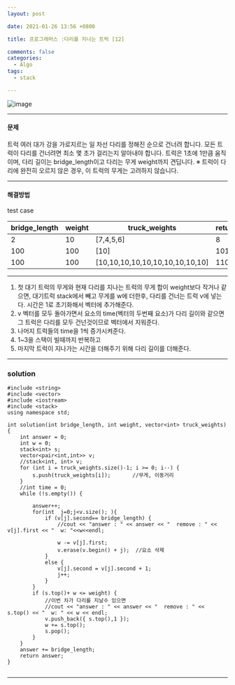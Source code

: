 ```yaml
---
layout: post

date: 2021-01-26 13:56 +0800

title: 프로그래머스 :다리를 지나는 트럭 [12] 

comments: false
categories: 
  - Algo
tags: 
  - stack

---
```


![image](https://user-images.githubusercontent.com/49177223/105834749-37fbf580-600e-11eb-9914-d93302490d6d.png)




- - -

#### 문제

트럭 여러 대가 강을 가로지르는 일 차선 다리를 정해진 순으로 건너려 합니다. 모든 트럭이 다리를 건너려면 최소 몇 초가 걸리는지 알아내야 합니다. 트럭은 1초에 1만큼 움직이며, 다리 길이는 bridge_length이고 다리는 무게 weight까지 견딥니다.
※ 트럭이 다리에 완전히 오르지 않은 경우, 이 트럭의 무게는 고려하지 않습니다.
- - -


#### 해결방법

test case 

| bridge_length | weight | truck_weights | return |
|--------|--------|--------|--------|
|2|10	| [7,4,5,6]	|8	|
|100	| 100	| [10]| 	101|
|100|100|	[10,10,10,10,10,10,10,10,10,10]|	110|

- - -

1. 첫 대기 트럭의 무게와 현재 다리를 지나는 트럭의 무게 합이 weight보다 작거나 같으면, 대기트럭 stack에서 빼고 무게를 w에 더한후, 다리를 건너는 트럭 v에 넣는다. 시간은 1로 초기화해서 벡터에 추가해준다. 
2. v 벡터를 모두 돌아가면서 요소의 time(벡터의 두번째 요소)가 다리 길이와 같으면 그 트럭은 다리를 모두 건넌것이므로 벡터에서 지워준다. 
3. 나머지 트럭들의 time을 1씩 증가시켜준다. 
4. 1~3을 스택이 빌때까지 반복하고
5. 마지막 트럭이 지나가는 시간을 더해주기 위해 다리 길이를 더해준다. 
- - -

### solution
```
#include <string>
#include <vector>
#include <iostream>
#include <stack>
using namespace std;

int solution(int bridge_length, int weight, vector<int> truck_weights) {
    int answer = 0;
    int w = 0;
    stack<int> s;
    vector<pair<int,int>> v;
    //stack<int, int> v;
    for (int i = truck_weights.size()-1; i >= 0; i--) {
        s.push(truck_weights[i]);       //무게, 이동거리
    }
    //int time = 0;
    while (!s.empty()) {
        
        answer++;
        for(int  j=0;j<v.size(); ){
            if (v[j].second== bridge_length) {
                //cout << "answer : " << answer << "  remove : " << v[j].first << "  w: "<<w<<endl;

                w -= v[j].first;
                v.erase(v.begin() + j);  //요소 삭제
            }
            else {
                v[j].second = v[j].second + 1;
                j++;
            }
        }
        if (s.top()+ w <= weight) {
            //이번 차가 다리를 지날수 있으면
            //cout << "answer : " << answer << "  remove : " << s.top() << "  w: " << w << endl;
            v.push_back({ s.top(),1 });
            w += s.top();
            s.pop();
        }
    }
    answer += bridge_length;
    return answer;
}


```
- - -

